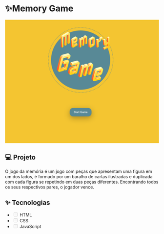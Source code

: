 <h1>✨Memory Game</h1>
<img src="assets/imgs/mg.png" width="800">

<h2>💻 Projeto</h2>
<p dir="auto">O jogo da memória é um jogo com peças que apresentam uma figura em um dos lados, é formado por um baralho de cartas ilustradas e duplicada com cada
  figura se repetindo em duas peças diferentes. Encontrando todos os seus respectivos pares, o jogador vence.</p>
  
<h2>✨ Tecnologias</h2>
<ul class="contains-task-list">
<li class="task-list-item"><input type="checkbox" id="" disabled="" class="task-list-item-checkbox"> HTML </li>
<li class="task-list-item"><input type="checkbox" id="" disabled="" class="task-list-item-checkbox"> CSS</li>
<li class="task-list-item"><input type="checkbox" id="" disabled="" class="task-list-item-checkbox"> JavaScript</li>
</ul>
